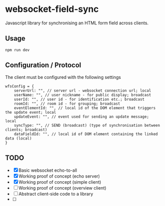 # websocket-field-sync
Javascript library for synchronising an HTML form field across clients.

## Usage
```
npm run dev
```

## Configuration / Protocol

The client must be configured with the following settings
```
wfsConfig = {
    serverUrl: "", // server url - websocket connection url; local
    userName: "", // user nickname - for public display; broadcast
    userId: "", // user id - for identification etc.; broadcast
    roomId: "", // room id - for grouping; broadcast
    eventElementId: "", // local id of the DOM element that triggers the update event; local
    updateEvent: "", // event used for sending an update message; local
    syncType: "", // SEND (broadcast) (type of synchronisation between clients; broadcast)
    dataFieldId: "", // local id of DOM element containing the linked data (local)
}
```

## TODO
 - [x] Basic websocket echo-to-all
 - [x] Working proof of concept (echo server)
 - [x] Working proof of concept (simple client)
 - [ ] Working proof of concept (overview client)
 - [ ] Abstract client-side code to a library
 - [ ] 